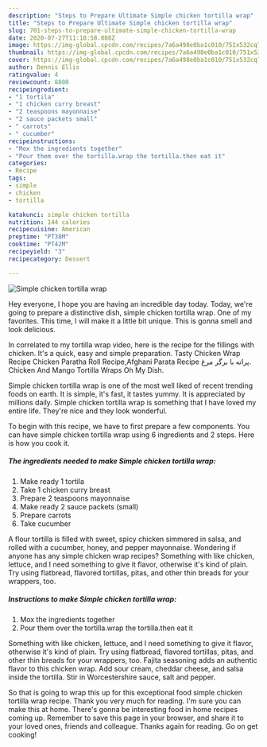 ```yaml
---
description: "Steps to Prepare Ultimate Simple chicken tortilla wrap"
title: "Steps to Prepare Ultimate Simple chicken tortilla wrap"
slug: 701-steps-to-prepare-ultimate-simple-chicken-tortilla-wrap
date: 2020-07-27T11:18:58.088Z
image: https://img-global.cpcdn.com/recipes/7a6a498e0ba1c010/751x532cq70/simple-chicken-tortilla-wrap-recipe-main-photo.jpg
thumbnail: https://img-global.cpcdn.com/recipes/7a6a498e0ba1c010/751x532cq70/simple-chicken-tortilla-wrap-recipe-main-photo.jpg
cover: https://img-global.cpcdn.com/recipes/7a6a498e0ba1c010/751x532cq70/simple-chicken-tortilla-wrap-recipe-main-photo.jpg
author: Dennis Ellis
ratingvalue: 4
reviewcount: 8800
recipeingredient:
- "1 tortila"
- "1 chicken curry breast"
- "2 teaspoons mayonnaise"
- "2 sauce packets small"
- " carrots"
- " cucumber"
recipeinstructions:
- "Mox the ingredients together"
- "Pour them over the tortilla.wrap the tortilla.then eat it"
categories:
- Recipe
tags:
- simple
- chicken
- tortilla

katakunci: simple chicken tortilla 
nutrition: 144 calories
recipecuisine: American
preptime: "PT38M"
cooktime: "PT42M"
recipeyield: "3"
recipecategory: Dessert

---
```



![Simple chicken tortilla wrap](https://img-global.cpcdn.com/recipes/7a6a498e0ba1c010/751x532cq70/simple-chicken-tortilla-wrap-recipe-main-photo.jpg)

Hey everyone, I hope you are having an incredible day today. Today, we're going to prepare a distinctive dish, simple chicken tortilla wrap. One of my favorites. This time, I will make it a little bit unique. This is gonna smell and look delicious.

In correlated to my tortilla wrap video, here is the recipe for the fillings with chicken. It&#39;s a quick, easy and simple preparation. Tasty Chicken Wrap Recipe Chicken Paratha Roll Recipe,Afghani Parata Recipe پراته با برگر مرغ. Chicken And Mango Tortilla Wraps Oh My Dish.

Simple chicken tortilla wrap is one of the most well liked of recent trending foods on earth. It is simple, it's fast, it tastes yummy. It is appreciated by millions daily. Simple chicken tortilla wrap is something that I have loved my entire life. They're nice and they look wonderful.


To begin with this recipe, we have to first prepare a few components. You can have simple chicken tortilla wrap using 6 ingredients and 2 steps. Here is how you cook it.

<!--inarticleads1-->

##### The ingredients needed to make Simple chicken tortilla wrap:

1. Make ready 1 tortila
1. Take 1 chicken curry breast
1. Prepare 2 teaspoons mayonnaise
1. Make ready 2 sauce packets (small)
1. Prepare  carrots
1. Take  cucumber


A flour tortilla is filled with sweet, spicy chicken simmered in salsa, and rolled with a cucumber, honey, and pepper mayonnaise. Wondering if anyone has any simple chicken wrap recipes? Something with like chicken, lettuce, and I need something to give it flavor, otherwise it&#39;s kind of plain. Try using flatbread, flavored tortillas, pitas, and other thin breads for your wrappers, too. 

<!--inarticleads2-->

##### Instructions to make Simple chicken tortilla wrap:

1. Mox the ingredients together
1. Pour them over the tortilla.wrap the tortilla.then eat it


Something with like chicken, lettuce, and I need something to give it flavor, otherwise it&#39;s kind of plain. Try using flatbread, flavored tortillas, pitas, and other thin breads for your wrappers, too. Fajita seasoning adds an authentic flavor to this chicken wrap. Add sour cream, cheddar cheese, and salsa inside the tortilla. Stir in Worcestershire sauce, salt and pepper. 

So that is going to wrap this up for this exceptional food simple chicken tortilla wrap recipe. Thank you very much for reading. I'm sure you can make this at home. There's gonna be interesting food in home recipes coming up. Remember to save this page in your browser, and share it to your loved ones, friends and colleague. Thanks again for reading. Go on get cooking!
